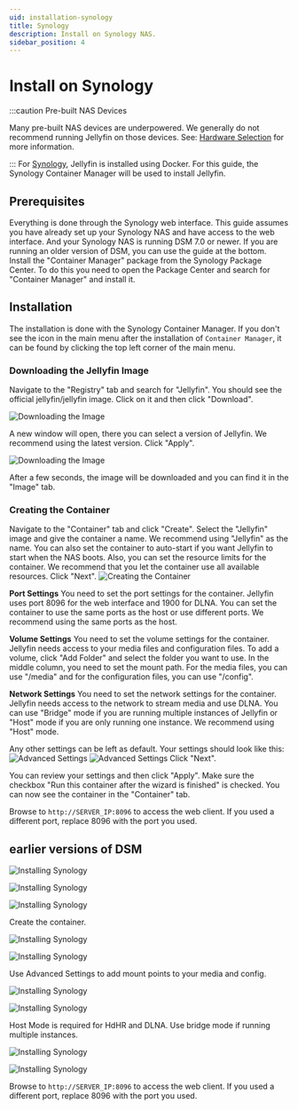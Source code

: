 ```yaml
---
uid: installation-synology
title: Synology
description: Install on Synology NAS.
sidebar_position: 4
---
```


# Install on Synology

:::caution Pre-built NAS Devices

Many pre-built NAS devices are underpowered. We generally do not recommend running Jellyfin on those devices.
See: [Hardware Selection](/docs/general/administration/hardware-selection) for more information.

:::
For [Synology](https://www.synology.com/en-us/dsm), Jellyfin is installed using Docker. For this guide, the Synology Container Manager will be used to install Jellyfin.

## Prerequisites

Everything is done through the Synology web interface.
This guide assumes you have already set up your Synology NAS and have access to the web interface. And your Synology NAS is running DSM 7.0 or newer.
If you are running an older version of DSM, you can use the guide at the bottom.
Install the "Container Manager" package from the Synology Package Center.
To do this you need to open the Package Center and search for "Container Manager" and install it.

## Installation

The installation is done with the Synology Container Manager.
If you don't see the icon in the main menu after the installation of `Container Manager`, it can be found by clicking the top left corner of the main menu.

### Downloading the Jellyfin Image

Navigate to the "Registry" tab and search for "Jellyfin". You should see the official jellyfin/jellyfin image. Click on it and then click "Download".

![Downloading the Image](/images/docs/install-synology-10.png)

A new window will open, there you can select a version of Jellyfin. We recommend using the latest version. Click "Apply".

![Downloading the Image](/images/docs/install-synology-11.png)

After a few seconds, the image will be downloaded and you can find it in the "Image" tab.

### Creating the Container

Navigate to the "Container" tab and click "Create".
Select the "Jellyfin" image and give the container a name. We recommend using "Jellyfin" as the name. You can also set the container to auto-start if you want Jellyfin to start when the NAS boots.
Also, you can set the resource limits for the container. We recommend that you let the container use all available resources.
Click "Next".
![Creating the Container](/images/docs/install-synology-12.png)

**Port Settings**
You need to set the port settings for the container. Jellyfin uses port 8096 for the web interface and 1900 for DLNA. You can set the container to use the same ports as the host or use different ports. We recommend using the same ports as the host.

**Volume Settings**
You need to set the volume settings for the container. Jellyfin needs access to your media files and configuration files.
To add a volume, click "Add Folder" and select the folder you want to use. In the middle column, you need to set the mount path. For the media files, you can use "/media" and for the configuration files, you can use "/config".

**Network Settings**
You need to set the network settings for the container. Jellyfin needs access to the network to stream media and use DLNA. You can use "Bridge" mode if you are running multiple instances of Jellyfin or "Host" mode if you are only running one instance. We recommend using "Host" mode.

Any other settings can be left as default.
Your settings should look like this:
![Advanced Settings](/images/docs/install-synology-13.png)
![Advanced Settings](/images/docs/install-synology-14.png)
Click "Next".

You can review your settings and then click "Apply".
Make sure the checkbox "Run this container after the wizard is finished" is checked.
You can now see the container in the "Container" tab.

Browse to `http://SERVER_IP:8096` to access the web client.
If you used a different port, replace 8096 with the port you used.

## earlier versions of DSM

![Installing Synology](/images/docs/install-synology-1.png)

![Installing Synology](/images/docs/install-synology-2.png)

![Installing Synology](/images/docs/install-synology-3.png)

Create the container.

![Installing Synology](/images/docs/install-synology-4.png)

![Installing Synology](/images/docs/install-synology-5.png)

Use Advanced Settings to add mount points to your media and config.

![Installing Synology](/images/docs/install-synology-6.png)

![Installing Synology](/images/docs/install-synology-7.png)

Host Mode is required for HdHR and DLNA. Use bridge mode if running multiple instances.

![Installing Synology](/images/docs/install-synology-8.png)

![Installing Synology](/images/docs/install-synology-9.png)

Browse to `http://SERVER_IP:8096` to access the web client.
If you used a different port, replace 8096 with the port you used.
